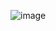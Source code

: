 ![image](https://github.com/omal-harsha/contact-api/assets/69068196/61adf8e6-0b33-4742-8d9d-a22efde4eb70)
